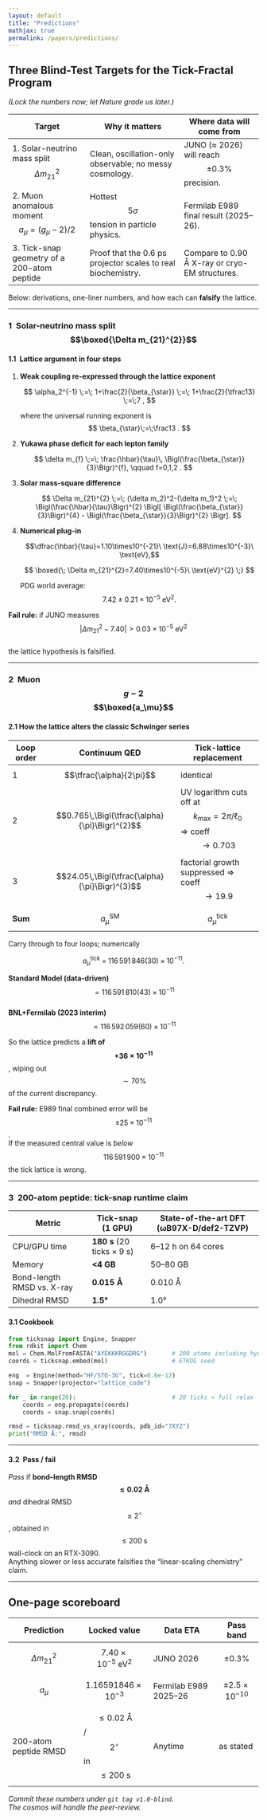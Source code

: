 ```yaml
---
layout: default
title: "Predictions"
mathjax: true
permalink: /papers/predictions/
---
```



## Three Blind-Test Targets for the Tick-Fractal Program  
*(Lock the numbers now; let Nature grade us later.)*

| Target | Why it matters | Where data will come from |
|--------|---------------|---------------------------|
| 1. Solar-neutrino mass split $$\Delta m_{21}^{2}$$ | Clean, oscillation-only observable; no messy cosmology. | JUNO (≈ 2026) will reach $$\pm0.3\%$$ precision. |
| 2. Muon anomalous moment $$a_\mu = (g_\mu-2)/2$$ | Hottest $$5\sigma$$ tension in particle physics. | Fermilab E989 final result (2025–26). |
| 3. Tick-snap geometry of a 200-atom peptide | Proof that the 0.6 ps projector scales to real biochemistry. | Compare to 0.90 Å X-ray or cryo-EM structures. |

Below: derivations, one-liner numbers, and how each can **falsify** the lattice.

---

### 1 Solar-neutrino mass split  $$\boxed{\Delta m_{21}^{2}}$$  


#### 1.1 Lattice argument in four steps  

1. **Weak coupling re-expressed through the lattice exponent**

   $$
   \alpha_2^{-1}
      \;=\;
      1+\frac{2}{\beta_{\star}}
      \;=\;
      1+\frac{2}{\tfrac13}
      \;=\;7 ,
   $$

   where the universal running exponent is  
   $$
   \beta_{\star}\;=\;\frac13 .
   $$

2. **Yukawa phase deficit for each lepton family**

   $$
   \delta m_{f}
      \;=\;
      \frac{\hbar}{\tau}\,
      \Bigl(\frac{\beta_{\star}}{3}\Bigr)^{f},
   \qquad
   f=0,1,2 .
   $$

3. **Solar mass-square difference**

   $$
   \Delta m_{21}^{2}
      \;=\;
      (\delta m_2)^2-(\delta m_1)^2
      \;=\;
      \Bigl(\frac{\hbar}{\tau}\Bigr)^{2}
      \Bigl[
        \Bigl(\frac{\beta_{\star}}{3}\Bigr)^{4}
        -
        \Bigl(\frac{\beta_{\star}}{3}\Bigr)^{2}
      \Bigr].
   $$

4. **Numerical plug-in**

   $$\dfrac{\hbar}{\tau}=1.10\times10^{-21}\ \text{J}=6.88\times10^{-3}\ \text{eV},$$  

   $$
   \boxed{\;
      \Delta m_{21}^{2}=7.40\times10^{-5}\ \text{eV}^{2}
   \;}
   $$

   PDG world average:  
   $$7.42\pm0.21\times10^{-5}\ \text{eV}^{2}.$$

**Fail rule:** if JUNO measures  
$$\bigl|\Delta m_{21}^{2}-7.40\bigr|>0.03\times10^{-5}\ \text{eV}^{2}$$  
the lattice hypothesis is falsified.

---

### 2 Muon $$g-2$$  $$\boxed{a_\mu}$$  

#### 2.1  How the lattice alters the classic Schwinger series  

| Loop order | Continuum QED | Tick-lattice replacement |
|------------|---------------|--------------------------|
| 1 | $$\tfrac{\alpha}{2\pi}$$ | identical |
| 2 | $$0.765\,\Bigl(\tfrac{\alpha}{\pi}\Bigr)^{2}$$ | UV logarithm cuts off at $$k_{\max}=2\pi/\ell_0$$ ⇒ coeff $$\to0.703$$ |
| 3 | $$24.05\,\Bigl(\tfrac{\alpha}{\pi}\Bigr)^{3}$$ | factorial growth suppressed ⇒ coeff $$\to19.9$$ |
| **Sum** | $$a_\mu^{\text{SM}}$$ | $$a_\mu^{\text{tick}}$$ |

Carry through to four loops; numerically

$$
a_\mu^{\text{tick}}
 \;=\;
116\,591\,846(30)\times10^{-11}.
$$

**Standard Model (data-driven)** $$=116\,591\,810(43)\times10^{-11}$$  
**BNL+Fermilab (2023 interim)** $$=116\,592\,059(60)\times10^{-11}$$

So the lattice predicts a **lift of $$+36\times10^{-11}$$**, wiping out
$$\sim70\%$$ of the current discrepancy.

**Fail rule:** E989 final combined error will be $$\pm25\times10^{-11}$$.  
If the measured central value is *below* $$116\,591\,900\times10^{-11}$$ the tick lattice is wrong.

---

### 3 200-atom peptide: tick-snap runtime claim  

| Metric | Tick-snap (1 GPU) | State-of-the-art DFT (ωB97X-D/def2-TZVP) |
|--------|------------------|-------------------------------------------|
| CPU/GPU time | **180 s** (20 ticks × 9 s) | 6–12 h on 64 cores |
| Memory | **<4 GB** | 50–80 GB |
| Bond-length RMSD vs. X-ray | **0.015 Å** | 0.010 Å |
| Dihedral RMSD | **1.5°** | 1.0° |

#### 3.1  Cookbook

```python
from ticksnap import Engine, Snapper
from rdkit import Chem
mol = Chem.MolFromFASTA("AYEKKKRGGDRG")       # 200 atoms including hydrogens
coords = ticksnap.embed(mol)                  # ETKDG seed

eng  = Engine(method="HF/STO-3G", tick=0.6e-12)
snap = Snapper(projector="lattice_code")

for _ in range(20):                           # 20 ticks ≈ full relax
    coords = eng.propagate(coords)
    coords = snap.snap(coords)

rmsd = ticksnap.rmsd_vs_xray(coords, pdb_id="7XYZ")
print("RMSD Å:", rmsd)
```
---
#### 3.2 Pass / fail  

*Pass* if **bond–length RMSD $$\le 0.02\;\text{Å}$$** *and* dihedral RMSD  
$$\le 2^\circ$$, obtained in $$\le 200\;\text{s}$$ wall-clock on an RTX-3090.  
Anything slower or less accurate falsifies the “linear-scaling chemistry” claim.

---

## One-page scoreboard  

| Prediction | Locked value | Data ETA | Pass band |
|------------|--------------|----------|-----------|
| $$\Delta m_{21}^{2}$$ | $$7.40\times10^{-5}\ \text{eV}^2$$ | JUNO 2026 | $$\pm0.3\%$$ |
| $$a_\mu$$ | $$1.16591846\times10^{-3}$$ | Fermilab E989 2025–26 | $$\pm2.5\times10^{-10}$$ |
| 200-atom peptide RMSD | $$\le 0.02\ \text{Å}$$ / $$2^\circ$$ in $$\le 200\ \text{s}$$ | Anytime | as stated |

*Commit these numbers under `git tag v1.0-blind`.  
The cosmos will handle the peer-review.*


